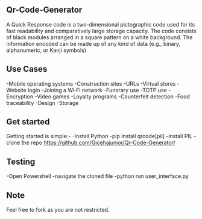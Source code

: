 ## Qr-Code-Generator
A Quick Response code is a two-dimensional pictographic code used for its fast readability and comparatively large storage capacity. The code consists of black modules arranged in a square pattern on a white background. The information encoded can be made up of any kind of data (e.g., binary, alphanumeric, or Kanji symbols)

## Use Cases
-Mobile operating systems
-Construction sites
-URLs
-Virtual stores
-Website login
-Joining a Wi‑Fi network
-Funerary use
-TOTP use
-Encryption
-Video games
-Loyalty programs
-Counterfeit detection
-Food traceability
-Design
-Storage

## Get started
Getting started is simple:-
-Install Python 
-pip install qrcode[pil]
-install PIL
-clone the repo https://github.com/Gicehajunior/Qr-Code-Generator/

## Testing 
-Open Powershell
-navigate the cloned file
-python run user_interface.py

## Note
Feel free to fork as you are not restricted.
